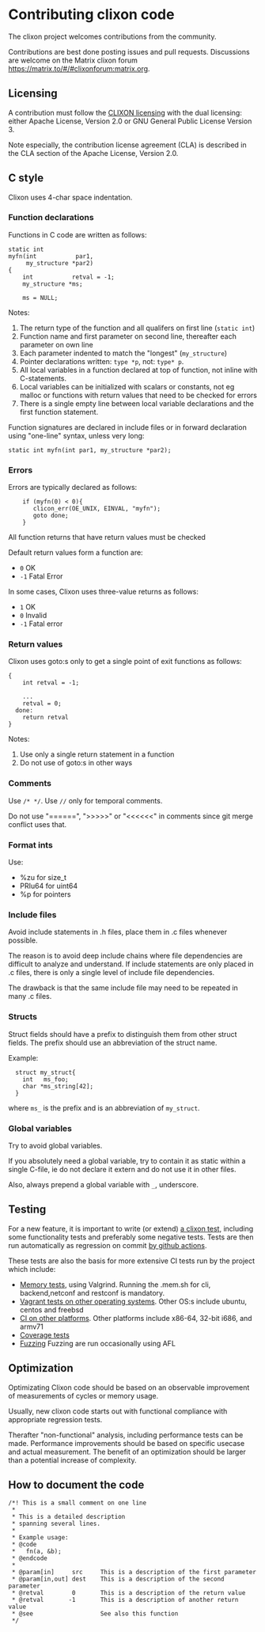 # Contributing clixon code

The clixon project welcomes contributions from the community.

Contributions are best done posting issues and pull requests. Discussions are welcome on the Matrix clixon forum https://matrix.to/#/#clixonforum:matrix.org.

## Licensing

A contribution must follow the [CLIXON licensing](https://github.com/clicon/clixon/blob/master/LICENSE.md)
with the dual licensing: either Apache License, Version 2.0 or
GNU General Public License Version 3.

Note especially, the contribution license agreement (CLA) is described in the CLA section of the Apache License, Version 2.0.

## C style

Clixon uses 4-char space indentation.

### Function declarations

Functions in C code are written as follows:
```
static int
myfn(int           par1,
     my_structure *par2)
{
    int           retval = -1;
    my_structure *ms;

    ms = NULL;
```
Notes:
1. The return type of the function and all qualifers on first line (`static int`)
2. Function name and first parameter on second line, thereafter each parameter on own line
3. Each parameter indented to match the "longest" (`my_structure`)
4. Pointer declarations written: `type *p`, not: `type* p`.
5. All local variables in a function declared at top of function, not inline with C-statements.
6. Local variables can be initialized with scalars or constants, not eg malloc or functions with return values that need to be  checked for errors
7. There is a single empty line between local variable declarations and the first function statement.

Function signatures are declared in include files or in forward declaration using "one-line" syntax, unless very long:
```
static int myfn(int par1, my_structure *par2);
```

### Errors

Errors are typically declared as follows:
```
    if (myfn(0) < 0){
       clicon_err(OE_UNIX, EINVAL, "myfn");
       goto done;
    }
```

All function returns that have return values must be checked

Default return values form a function are:
- `0`  OK
- `-1` Fatal Error

In some cases, Clixon uses three-value returns as follows:
- `1`  OK
- `0`  Invalid
- `-1` Fatal error

### Return values

Clixon uses goto:s only to get a single point of exit functions as follows:
```
{
    int retval = -1;

    ...
    retval = 0;
  done:
    return retval
}
```

Notes:
1. Use only a single return statement in a function
2. Do not use of goto:s in other ways

### Comments

Use `/* */`. Use `//` only for temporal comments.

Do not use "======", ">>>>>" or "<<<<<<" in comments since git merge conflict uses that.

### Format ints

Use:

- %zu for size_t
- PRIu64 for uint64
- %p for pointers

### Include files

Avoid include statements in .h files, place them in .c files whenever possible.

The reason is to avoid deep include chains where file dependencies are
difficult to analyze and understand. If include statements are only placed in .c
files, there is only a single level of include file dependencies.

The drawback is that the same include file may need to be repeated in many .c files.

### Structs

Struct fields should have a prefix to distinguish them from other struct fields. The prefix should use an abbreviation of the struct name.

Example:
```
  struct my_struct{
    int   ms_foo;
    char *ms_string[42];
  }
```
where `ms_` is the prefix and is an abbreviation of `my_struct`.

### Global variables

Try to avoid global variables.

If you absolutely need a global variable, try to contain it as static within a
single C-file, ie do not declare it extern and do not use it in other files.

Also, always prepend a global variable with `_`, underscore.

## Testing

For a new feature, it is important to write (or extend) [a clixon test](https://github.com/clicon/clixon/blob/master/test/README.md), including some functionality tests and preferably some negative tests. Tests are then run automatically as regression on commit [by github actions](https://github.com/clicon/clixon/actions/).

These tests are also the basis for more extensive CI tests run by the project which
include:
- [Memory tests](https://github.com/clicon/clixon/tree/master/test#memory-leak-test), using Valgrind. Running the .mem.sh for cli, backend,netconf and restconf is mandatory.
- [Vagrant tests on other operating systems](https://github.com/clicon/clixon/tree/master/test/vagrant). Other OS:s include ubuntu, centos and freebsd
- [CI on other platforms](https://github.com/clicon/clixon/tree/master/test/cicd). Other platforms include x86-64, 32-bit i686, and armv71
- [Coverage tests](https://app.codecov.io/gh/clicon/clixon)
- [Fuzzing](https://github.com/clicon/clixon/tree/master/test/fuzz) Fuzzing are run occasionally using AFL

## Optimization

Optimizating Clixon code should be based on an observable improvement
of measurements of cycles or memory usage.

Usually, new clixon code starts out with functional compliance
with appropriate regression tests.

Therafter "non-functional" analysis, including performance tests can
be made. Performance improvements should be based on specific usecase
and actual measurement. The benefit of an optimization should
be larger than a potential increase of complexity.

## How to document the code

```
/*! This is a small comment on one line
 *
 * This is a detailed description
 * spanning several lines.
 *
 * Example usage:
 * @code
 *   fn(a, &b);
 * @endcode
 *
 * @param[in]     src     This is a description of the first parameter
 * @param[in,out] dest    This is a description of the second parameter
 * @retval        0       This is a description of the return value
 * @retval       -1       This is a description of another return value
 * @see                   See also this function
 */
```
